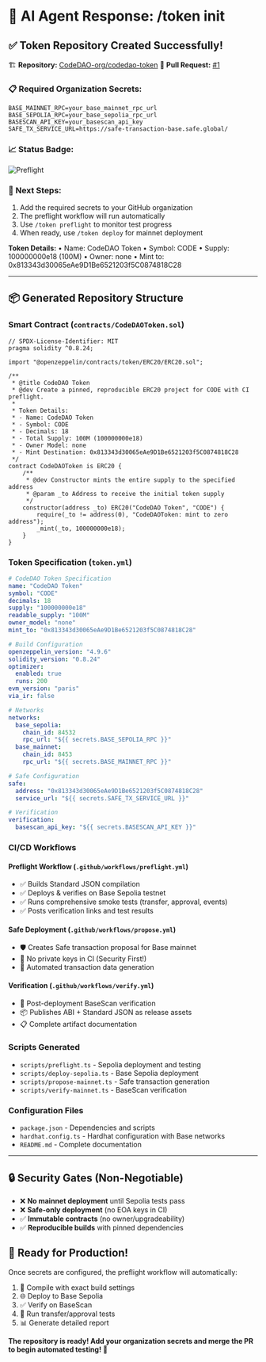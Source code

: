 # 🤖 AI Agent Response: /token init

## ✅ Token Repository Created Successfully!

🏗️ **Repository:** [CodeDAO-org/codedao-token](https://github.com/CodeDAO-org/codedao-token)
🔀 **Pull Request:** [#1](https://github.com/CodeDAO-org/codedao-token/pull/1)

### 📋 Required Organization Secrets:
```
BASE_MAINNET_RPC=your_base_mainnet_rpc_url
BASE_SEPOLIA_RPC=your_base_sepolia_rpc_url
BASESCAN_API_KEY=your_basescan_api_key
SAFE_TX_SERVICE_URL=https://safe-transaction-base.safe.global/
```

### 📈 Status Badge:
![Preflight](https://github.com/CodeDAO-org/codedao-token/workflows/preflight.yml/badge.svg)

### 🎯 Next Steps:
1. Add the required secrets to your GitHub organization
2. The preflight workflow will run automatically
3. Use `/token preflight` to monitor test progress
4. When ready, use `/token deploy` for mainnet deployment

**Token Details:**
• Name: CodeDAO Token
• Symbol: CODE 
• Supply: 100000000e18 (100M)
• Owner: none
• Mint to: 0x813343d30065eAe9D1Be6521203f5C0874818C28

---

## 📦 Generated Repository Structure

### Smart Contract (`contracts/CodeDAOToken.sol`)
```solidity
// SPDX-License-Identifier: MIT
pragma solidity ^0.8.24;

import "@openzeppelin/contracts/token/ERC20/ERC20.sol";

/**
 * @title CodeDAO Token
 * @dev Create a pinned, reproducible ERC20 project for CODE with CI preflight.
 * 
 * Token Details:
 * - Name: CodeDAO Token
 * - Symbol: CODE
 * - Decimals: 18
 * - Total Supply: 100M (100000000e18)
 * - Owner Model: none
 * - Mint Destination: 0x813343d30065eAe9D1Be6521203f5C0874818C28
 */
contract CodeDAOToken is ERC20 {
    /**
     * @dev Constructor mints the entire supply to the specified address
     * @param _to Address to receive the initial token supply
     */
    constructor(address _to) ERC20("CodeDAO Token", "CODE") {
        require(_to != address(0), "CodeDAOToken: mint to zero address");
        _mint(_to, 100000000e18);
    }
}
```

### Token Specification (`token.yml`)
```yaml
# CodeDAO Token Specification
name: "CodeDAO Token"
symbol: "CODE"
decimals: 18
supply: "100000000e18"
readable_supply: "100M"
owner_model: "none"
mint_to: "0x813343d30065eAe9D1Be6521203f5C0874818C28"

# Build Configuration
openzeppelin_version: "4.9.6"
solidity_version: "0.8.24"
optimizer:
  enabled: true
  runs: 200
evm_version: "paris"
via_ir: false

# Networks
networks:
  base_sepolia:
    chain_id: 84532
    rpc_url: "${{ secrets.BASE_SEPOLIA_RPC }}"
  base_mainnet:
    chain_id: 8453
    rpc_url: "${{ secrets.BASE_MAINNET_RPC }}"

# Safe Configuration
safe:
  address: "0x813343d30065eAe9D1Be6521203f5C0874818C28"
  service_url: "${{ secrets.SAFE_TX_SERVICE_URL }}"

# Verification
verification:
  basescan_api_key: "${{ secrets.BASESCAN_API_KEY }}"
```

### CI/CD Workflows

#### Preflight Workflow (`.github/workflows/preflight.yml`)
- ✅ Builds Standard JSON compilation  
- ✅ Deploys & verifies on Base Sepolia testnet
- ✅ Runs comprehensive smoke tests (transfer, approval, events)
- ✅ Posts verification links and test results

#### Safe Deployment (`.github/workflows/propose.yml`)
- 🛡️ Creates Safe transaction proposal for Base mainnet
- 🔐 No private keys in CI (Security First!)
- 🤖 Automated transaction data generation

#### Verification (`.github/workflows/verify.yml`)
- 📜 Post-deployment BaseScan verification
- 📦 Publishes ABI + Standard JSON as release assets
- 📋 Complete artifact documentation

### Scripts Generated
- `scripts/preflight.ts` - Sepolia deployment and testing
- `scripts/deploy-sepolia.ts` - Base Sepolia deployment
- `scripts/propose-mainnet.ts` - Safe transaction generation
- `scripts/verify-mainnet.ts` - BaseScan verification

### Configuration Files
- `package.json` - Dependencies and scripts
- `hardhat.config.ts` - Hardhat configuration with Base networks
- `README.md` - Complete documentation

---

## 🔒 Security Gates (Non-Negotiable)
- ❌ **No mainnet deployment** until Sepolia tests pass
- ❌ **Safe-only deployment** (no EOA keys in CI)
- ✅ **Immutable contracts** (no owner/upgradeability)
- ✅ **Reproducible builds** with pinned dependencies

## 🚀 Ready for Production!
Once secrets are configured, the preflight workflow will automatically:
1. 🔨 Compile with exact build settings
2. 🌐 Deploy to Base Sepolia  
3. ✅ Verify on BaseScan
4. 🧪 Run transfer/approval tests
5. 📊 Generate detailed report

**The repository is ready! Add your organization secrets and merge the PR to begin automated testing! 🚀** 